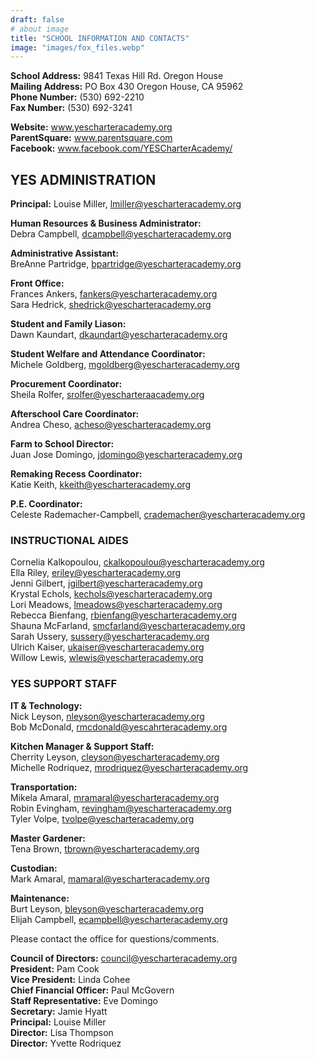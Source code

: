 ```yaml
---
draft: false
# about image
title: "SCHOOL INFORMATION AND CONTACTS"
image: "images/fox_files.webp"
---
```


**School Address:**    9841 Texas Hill Rd. Oregon House  
**Mailing Address:**   PO Box 430 Oregon House, CA 95962  
**Phone Number:**    (530) 692-2210  
**Fax Number:**       (530) 692-3241  

**Website:** www.yescharteracademy.org  
**ParentSquare:** www.parentsquare.com  
**Facebook:** www.facebook.com/YESCharterAcademy/  

## YES ADMINISTRATION
**Principal:**
Louise Miller, lmiller@yescharteracademy.org

**Human Resources & Business Administrator:**  
Debra Campbell, dcampbell@yescharteracademy.org

**Administrative Assistant:**  
BreAnne Partridge, bpartridge@yescharteracademy.org

**Front Office:**  
Frances Ankers, fankers@yescharteracademy.org  
Sara Hedrick, shedrick@yescharteracademy.org  

**Student and Family Liason:**  
Dawn Kaundart, dkaundart@yescharteracademy.org  

**Student Welfare and Attendance Coordinator:**  
Michele Goldberg, mgoldberg@yescharteracademy.org

**Procurement Coordinator:**  
Sheila Rolfer, srolfer@yescharteraacademy.org  

**Afterschool Care Coordinator:**   
Andrea Cheso, acheso@yescharteracademy.org

**Farm to School Director:**   
Juan Jose Domingo, jdomingo@yescharteracademy.org

**Remaking Recess Coordinator:**  
Katie Keith, kkeith@yescharteracademy.org

**P.E. Coordinator:**  
Celeste Rademacher-Campbell, crademacher@yescharteracademy.org


### INSTRUCTIONAL AIDES
Cornelia Kalkopoulou, ckalkopoulou@yescharteracademy.org  
Ella Riley, eriley@yescharteracademy.org  
Jenni Gilbert, jgilbert@yescharteracademy.org  
Krystal Echols, kechols@yescharteracademy.org  
Lori Meadows, lmeadows@yescharteracademy.org  
Rebecca Bienfang, rbienfang@yescharteracademy.org  
Shauna McFarland, smcfarland@yescharteracademy.org  
Sarah Ussery, sussery@yescharteracademy.org  
Ulrich Kaiser, ukaiser@yescharteracademy.org  
Willow Lewis, wlewis@yescharteracademy.org  

### YES SUPPORT STAFF
**IT & Technology:**  
Nick Leyson, nleyson@yescharteracademy.org  
Bob McDonald, rmcdonald@yescahrteracademy.org  

**Kitchen Manager & Support Staff:**  
Cherrity Leyson, cleyson@yescharteracademy.org  
Michelle Rodriquez, mrodriquez@yescharteracademy.org  

**Transportation:**  
Mikela Amaral, mramaral@yescharteracademy.org  
Robin Evingham, revingham@yescharteracademy.org  
Tyler Volpe, tvolpe@yescharteracademy.org  

**Master Gardener:**  
Tena Brown, tbrown@yescharteracademy.org  

**Custodian:**  
Mark Amaral, mamaral@yescharteracademy.org  

**Maintenance:**  
Burt Leyson, bleyson@yescharteracademy.org  
Elijah Campbell, ecampbell@yescharteracademy.org  

Please contact the office for questions/comments.

**Council of Directors:** council@yescharteracademy.org  
**President:** Pam Cook  
**Vice President:** Linda Cohee  
**Chief Financial Officer:** Paul McGovern  
**Staff Representative:** Eve Domingo  
**Secretary:** Jamie Hyatt  
**Principal:** Louise Miller  
**Director:** Lisa Thompson  
**Director:** Yvette Rodriquez  